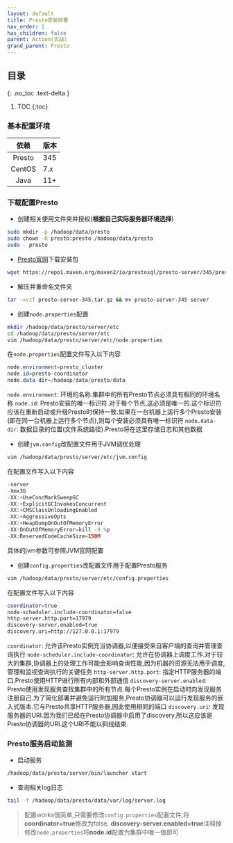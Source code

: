 ```yaml
---
layout: default
title: Presto安装部署
nav_order: 1
has_children: false
parent: Action(实战)
grand_parent: Presto
---
```


## 目录
{: .no_toc .text-delta }

1. TOC
{:toc}

### 基本配置环境

|依赖|版本|
|:---:|---|
|Presto|345|
|CentOS|7.x|
|Java|11+|

### 下载配置Presto

- 创建相关使用文件夹并授权(**根据自己实际服务器环境选择**)

```bash
sudo mkdir -p /hadoop/data/presto
sudo chown -R presto:presto /hadoop/data/presto
sudo - presto
```

- [Presto官网](https://prestosql.io/download.html)下载安装包

```bash
wget https://repo1.maven.org/maven2/io/prestosql/presto-server/345/presto-server-345.tar.gz
```

- 解压并重命名文件夹

```bash
tar -xvzf presto-server-345.tar.gz && mv presto-server-345 server
```

- 创建`node.properties`配置

```bash
mkdir /hadoop/data/presto/server/etc
cd /hadoop/data/presto/server/etc
vim /hadoop/data/presto/server/etc/node.properties
```

在`node.properties`配置文件写入以下内容

```java
node.environment=presto_cluster
node.id=presto-coordinator
node.data-dir=/hadoop/data/presto/data
```

`node.environment`: 环境的名称.集群中的所有Presto节点必须具有相同的环境名称
`node.id`: Presto安装的唯一标识符.对于每个节点,这必须是唯一的.这个标识符应该在重新启动或升级Presto时保持一致.如果在一台机器上运行多个Presto安装(即在同一台机器上运行多个节点),则每个安装必须具有唯一标识符
`node.data-dir`: 数据目录的位置(文件系统路径).Presto将在这里存储日志和其他数据

- 创建`jvm.config`改配置文件用于JVM调优处理

```bash
vim /hadoop/data/presto/server/etc/jvm.config
```

在配置文件写入以下内容

```java
-server
-Xmx3G
-XX:+UseConcMarkSweepGC
-XX:+ExplicitGCInvokesConcurrent
-XX:+CMSClassUnloadingEnabled
-XX:+AggressiveOpts
-XX:+HeapDumpOnOutOfMemoryError
-XX:OnOutOfMemoryError=kill -9 %p
-XX:ReservedCodeCacheSize=150M
```

具体的jvm参数可参照JVM官网配置

- 创建`config.properties`改配置文件用于配置Presto服务

```bash
vim /hadoop/data/presto/server/etc/config.properties
```

在配置文件写入以下内容

```bash
coordinator=true
node-scheduler.include-coordinator=false
http-server.http.port=17979
discovery-server.enabled=true
discovery.uri=http://127.0.0.1:17979
```

`coordinator`: 允许该Presto实例充当协调器,以便接受来自客户端的查询并管理查询执行
`node-scheduler.include-coordinator`: 允许在协调器上调度工作.对于较大的集群,协调器上的处理工作可能会影响查询性能,因为机器的资源无法用于调度,管理和监视查询执行的关键任务
`http-server.http.port`: 指定HTTP服务器的端口.Presto使用HTTP进行所有内部和外部通信
`discovery-server.enabled`: Presto使用发现服务查找集群中的所有节点.每个Presto实例在启动时向发现服务注册自己.为了简化部署并避免运行附加服务,Presto协调器可以运行发现服务的嵌入式版本.它与Presto共享HTTP服务器,因此使用相同的端口
`discovery.uri`: 发现服务器的URI.因为我们已经在Presto协调器中启用了discovery,所以这应该是Presto协调器的URI.这个URI不能以斜线结束.

### Presto服务启动监测

- 启动服务

```bash
/hadoop/data/presto/server/bin/launcher start
```

- 查询相关log日志

```bash
tail -f /hadoop/data/presto/data/var/log/server.log
```

> 配置works很简单,只需要修改`config.properties`配置文件,将**coordinator=true**修改为false, **discovery-server.enabled=true**注释掉
> 修改`node.properties`将**node.id**配置为集群中唯一值即可